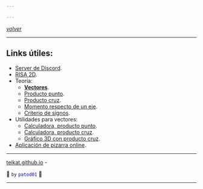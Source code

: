 ```yaml
---

---
```


<link rel="icon" href="etc/icon.png">

[*volver*][teikat]

---

## Links útiles:

- [Server de Discord][discord].
- [RISA 2D][drive].
- Teoría:
    - [**Vectores**][vec].
    - [Producto punto][xdot].
    - [Producto cruz][xcross].
    - [Momento respecto de un eje][ej].
    - [Criterio de signos][criterio].
- Utilidades para vectores:
    - [Calculadora, producto punto][calxp].
    - [Calculadora, producto cruz][calxx].
    - [Gráfico 3D con producto cruz][3dg].
- [Aplicación de pizarra online][aww].

---

[teikat.github.io][teikat] -

:ghost: `by` <span style="color: blue;">`patod01`</span> :ghost:

[teikat]: https://teikat.github.io

---

[discord]: https://discord.gg/xqDBsBE
[drive]: https://drive.google.com/file/d/12XjRZyeIfgdpwkwTM1DipfNFrjWIATP5/view
[vec]: https://es.wikipedia.org/wiki/Vector
[xdot]: https://es.wikipedia.org/wiki/Producto_escalar
[xcross]: https://es.wikipedia.org/wiki/Producto_vectorial
[ej]: https://www.uco.es/~me1leraj/momentos/lec01_1_5.htm
[criterio]: https://www.youtube.com/watch?v=qj48Aa9MQxU&t=286s
[calxp]: http://es.onlinemschool.com/math/assistance/vector/multiply/
[calxx]: http://es.onlinemschool.com/math/assistance/vector/multiply1/
[3dg]: https://www.geogebra.org/m/B6Uz5yWf
[aww]: https://awwapp.com/
